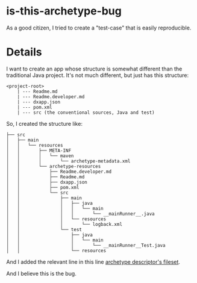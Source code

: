 # is-this-archetype-bug
As a good citizen, I tried to create a "test-case" that is easily reproducible.

# Details
I want to create an app whose structure is somewhat different than the traditional Java project. It's not much different, but just has
this structure:
```
<project-root>
    | --- Readme.md
    | --- Readme.developer.md
    | --- dxapp.json
    | --- pom.xml
    | --- src (the conventional sources, Java and test)
```
So, I created the structure like:
```
├── src
│   ├── main
│   │   └── resources
│   │       ├── META-INF
│   │       │   └── maven
│   │       │       └── archetype-metadata.xml
│   │       └── archetype-resources
│   │           ├── Readme.developer.md
│   │           ├── Readme.md
│   │           ├── dxapp.json
│   │           ├── pom.xml
│   │           └── src
│   │               ├── main
│   │               │   ├── java
│   │               │   │   └── main
│   │               │   │       └── __mainRunner__.java
│   │               │   └── resources
│   │               │       └── logback.xml
│   │               └── test
│   │                   ├── java
│   │                   │   └── main
│   │                   │       └── __mainRunner__Test.java
│   │                   └── resources

```
And I added the relevant line in this line [archetype descriptor's fileset](https://github.com/kedarmhaswade/is-this-archetype-bug/blob/master/src/main/resources/META-INF/maven/archetype-metadata.xml#L18).

And I believe this is the bug.
